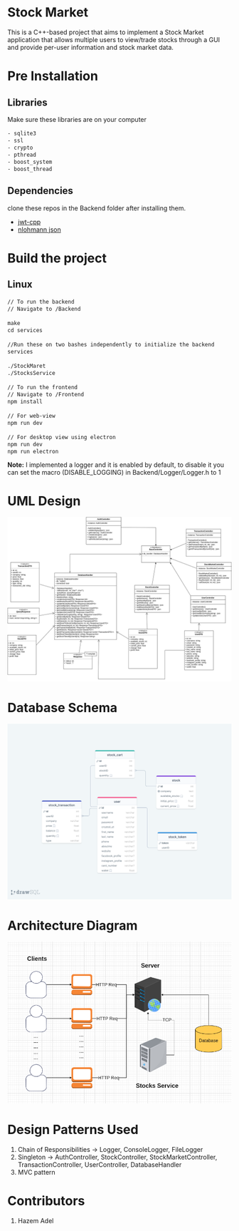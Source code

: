 # Stock Market
This is a C++-based project that aims to implement a Stock Market application that allows multiple users to view/trade stocks through a GUI and provide per-user information and stock market data.

# Pre Installation
## Libraries
Make sure these libraries are on your computer
```
- sqlite3
- ssl
- crypto
- pthread
- boost_system
- boost_thread
```
## Dependencies
clone these repos in the Backend folder after installing them.
- [jwt-cpp](https://github.com/Thalhammer/jwt-cpp)
- [nlohmann json](https://github.com/nlohmann/json)



# Build the project

## Linux
```command
// To run the backend
// Navigate to /Backend

make
cd services

//Run these on two bashes independently to initialize the backend services

./StockMaret
./StocksService

// To run the frontend
// Navigate to /Frontend
npm install

// For web-view
npm run dev

// For desktop view using electron
npm run dev
npm run electron
```

**Note:** I implemented a logger and it is enabled by default, to disable it you can set the macro (DISABLE_LOGGING) in Backend/Logger/Logger.h to 1
  

# UML Design
![Stock Market](Design%20System/Stock%20Market.jpg)

# Database Schema
![Database Schema](Design%20System/Database%20Schema.png)

# Architecture Diagram
![Architecture Diagram](Design%20System/Architecture%20Diagram.png)

# Design Patterns Used
1. Chain of Responsibilities -> Logger, ConsoleLogger, FileLogger
2. Singleton -> AuthController, StockController, StockMarketController, TransactionController, UserController, DatabaseHandler
3. MVC pattern

# Contributors
1. Hazem Adel




